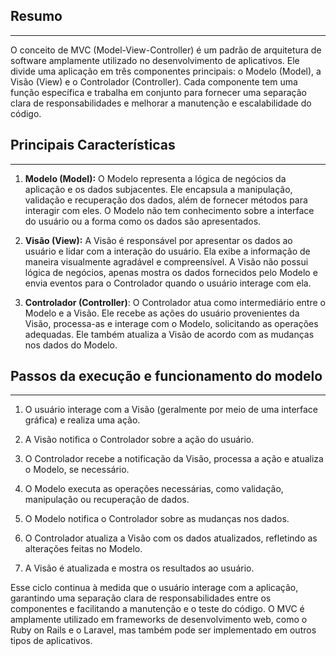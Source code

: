 
## Resumo
---
O conceito de MVC (Model-View-Controller) é um padrão de arquitetura de software amplamente utilizado no desenvolvimento de aplicativos. Ele divide uma aplicação em três componentes principais: o Modelo (Model), a Visão (View) e o Controlador (Controller). Cada componente tem uma função específica e trabalha em conjunto para fornecer uma separação clara de responsabilidades e melhorar a manutenção e escalabilidade do código.


## Principais  Características
---
1. **Modelo (Model):** O Modelo representa a lógica de negócios da aplicação e os dados subjacentes. Ele encapsula a manipulação, validação e recuperação dos dados, além de fornecer métodos para interagir com eles. O Modelo não tem conhecimento sobre a interface do usuário ou a forma como os dados são apresentados.
    
2. **Visão (View):** A Visão é responsável por apresentar os dados ao usuário e lidar com a interação do usuário. Ela exibe a informação de maneira visualmente agradável e compreensível. A Visão não possui lógica de negócios, apenas mostra os dados fornecidos pelo Modelo e envia eventos para o Controlador quando o usuário interage com ela.
    
3. **Controlador (Controller)**:  O Controlador atua como intermediário entre o Modelo e a Visão. Ele recebe as ações do usuário provenientes da Visão, processa-as e interage com o Modelo, solicitando as operações adequadas. Ele também atualiza a Visão de acordo com as mudanças nos dados do Modelo.


## Passos da execução e funcionamento do modelo
---
1. O usuário interage com a Visão (geralmente por meio de uma interface gráfica) e realiza uma ação.
    
2. A Visão notifica o Controlador sobre a ação do usuário.
    
3. O Controlador recebe a notificação da Visão, processa a ação e atualiza o Modelo, se necessário.
    
4. O Modelo executa as operações necessárias, como validação, manipulação ou recuperação de dados.
    
5. O Modelo notifica o Controlador sobre as mudanças nos dados.
    
6. O Controlador atualiza a Visão com os dados atualizados, refletindo as alterações feitas no Modelo.
    
7. A Visão é atualizada e mostra os resultados ao usuário.
    

Esse ciclo continua à medida que o usuário interage com a aplicação, garantindo uma separação clara de responsabilidades entre os componentes e facilitando a manutenção e o teste do código. O MVC é amplamente utilizado em frameworks de desenvolvimento web, como o Ruby on Rails e o Laravel, mas também pode ser implementado em outros tipos de aplicativos.